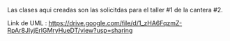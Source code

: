 Las clases aqui creadas son las solicitdas para el taller #1 de la cantera #2. 

Link de UML : https://drive.google.com/file/d/1_zHA6FqzmZ-RpAr8JlyjErlGMryHueDT/view?usp=sharing
